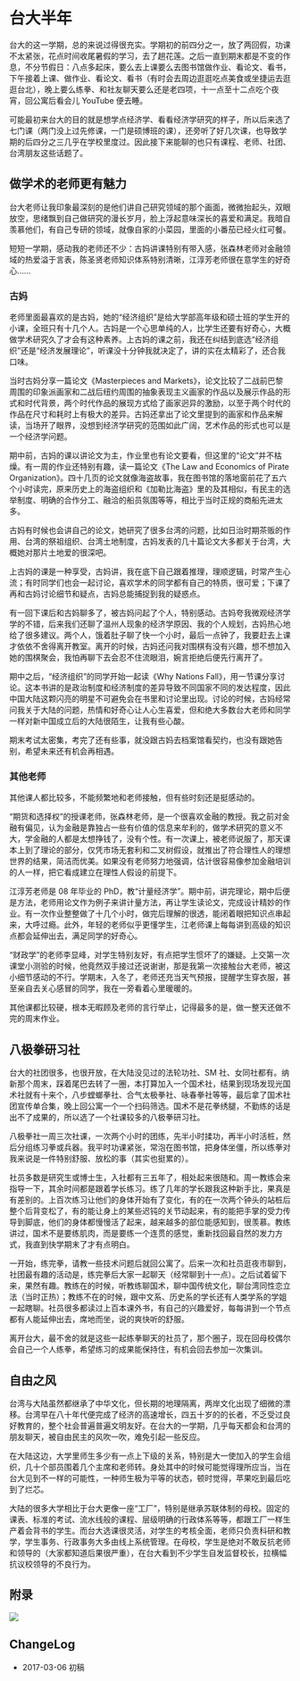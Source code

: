 # 台大半年


台大的这一学期，总的来说过得很充实。学期初的前四分之一，放了两回假，功课不太紧张，花点时间收尾暑假的学习，去了趟花莲。之后一直到期末都是不变的作息，不分节假日：八点多起床，要么去上课要么去图书馆做作业、看论文、看书，下午接着上课、做作业、看论文、看书（有时会去周边逛逛吃点美食或坐捷运去逛逛台北），晚上要么练拳、和社友聊天要么还是老四项，十一点至十二点吃个夜宵，回公寓后看会儿 YouTube 便去睡。

可能最初来台大的目的就是想学点经济学、看看经济学研究的样子，所以后来选了七门课（两门没上过先修课，一门是硕博班的课），还旁听了好几次课，也导致学期的后四分之三几乎在学校里度过。因此接下来能聊的也只有课程、老师、社团、台湾朋友这些话题了。

## 做学术的老师更有魅力

台大老师让我印象最深刻的是他们讲自己研究领域的那个画面，微微抬起头，双眼放空，思绪飘到自己做研究的漫长岁月，脸上浮起意味深长的喜爱和满足。我暗自羡慕他们，有自己专研的领域，就像自家的小菜园，里面的小番茄已经火红可餐。

短短一学期，感动我的老师还不少：古妈讲课特别有带入感，张森林老师对金融领域的热爱溢于言表，陈圣贤老师知识体系特别清晰，江淳芳老师很在意学生的好奇心……

### 古妈

老师里面最喜欢的是古妈，她的“经济组织”是给大学部高年级和硕士班的学生开的小课，全班只有十几个人。古妈是一个心思单纯的人，比学生还要有好奇心，大概做学术研究久了才会有这种素养。上古妈的课之前，我还在纠结到底选“经济组织”还是“经济发展理论”，听课没十分钟我就决定了，讲的实在太精彩了，还合我口味。

当时古妈分享一篇论文《Masterpieces and Markets》，论文比较了二战前巴黎周围的印象派画家和二战后纽约周围的抽象表现主义画家的作品以及展示作品的形式和时代背景，两个时代作品的展现方式给了画家迥异的激励，以至于两个时代的作品在尺寸和耗时上有极大的差异。古妈还拿出了论文里提到的画家和作品来解读，当场开了眼界，没想到经济学研究的范围如此广阔，艺术作品的形式也可以是一个经济学问题。

期中前，古妈的课以讲论文为主，作业里也有论文要看，但这里的“论文”并不枯燥。有一周的作业还特别有趣，读一篇论文《The Law and Economics of Pirate Organization》。四十几页的论文就像海盗故事，我在图书馆的落地窗前花了五六个小时读完，原来历史上的海盗组织和《加勒比海盗》里的及其相似，有民主的选举制度、明确的合作分工、融洽的船员氛围等等，相比于当时正规的商船先进太多。

古妈有时候也会讲自己的论文，她研究了很多台湾的问题，比如日治时期茶贩的作用、台湾的祭祖组织、台湾土地制度，古妈发表的几十篇论文大多都关于台湾，大概她对那片土地爱的很深吧。

上古妈的课是一种享受，古妈讲，我在底下自己跟着推理，理顺逻辑，时常产生心流；有时同学们也会一起讨论，喜欢学术的同学都有自己的特质，很可爱；下课了再和古妈讨论细节和疑点，古妈总能捕捉到我的疑惑点。

有一回下课后和古妈聊多了，被古妈问起了个人，特别感动。古妈夸我微观经济学学的不错，后来我们还聊了温州人现象的经济学原因、我的个人规划，古妈热心地给了很多建议。两个人，饿着肚子聊了快一个小时，最后一点钟了，我要赶去上课才依依不舍得离开教室。离开的时候，古妈还问我对围棋有没有兴趣，想不想加入她的围棋聚会，我怕再聊下去会忍不住流眼泪，婉言拒绝后便先行离开了。

期中之后，“经济组织”的同学开始一起读《Why Nations Fall》，用一节课分享讨论。这本书讲的是政治制度和经济制度的差异导致不同国家不同的发达程度，因此中国大陆这颗闪亮的明星不可避免会在书里和讨论里出现。讨论的时候，古妈经常问我关于大陆的问题，热情和好奇心让人心生喜爱，但和绝大多数台大老师和同学一样对新中国成立后的大陆很陌生，让我有些心酸。

期末考试太密集，考完了还有些事，就没跟古妈去档案馆看契约，也没有跟她告别，希望未来还有机会再相遇。

### 其他老师

其他课人都比较多，不能频繁地和老师接触，但有些时刻还是挺感动的。

“期货和选择权”的授课老师，张森林老师，是一个很喜欢金融的教授。我之前对金融有偏见，认为金融是靠独占一些有价值的信息来牟利的，做学术研究的意义不大，学金融的人都是太想挣钱了，没有个性。有一次课上，被老师说服了，那天课本上到了理论的部分，仅凭市场无套利和二叉树假设，就推出了符合理性人的理想世界的结果，简洁而优美。如果没有老师努力地强调，估计很容易像参加金融培训的人一样，把它看成建立在理性人假设的前提下。

江淳芳老师是 08 年毕业的 PhD，教“计量经济学”。期中前，讲完理论，期中后便是方法，老师用论文作为例子来讲计量方法，再让学生读论文，完成设计精妙的作业。有一次作业整整做了十几个小时，做完后理解的很透，能闭着眼把知识点串起来，大呼过瘾。此外，年轻的老师似乎更懂学生，江老师课上每每讲到高级的知识点都会延伸出去，满足同学的好奇心。

“财政学”的老师李显峰，对学生特别友好，有点把学生惯坏了的嫌疑。上交第一次课堂小测验的时候，他竟然双手接过还说谢谢，那是我第一次接触台大老师，被这小细节感动的不行。学期末，入冬了，老师还充当天气预报，提醒学生穿衣服，甚至亲自去关心感冒的同学，我在一旁看着心里暖暖的。

其他课都比较硬，根本无暇顾及老师的言行举止，记得最多的是，做一整天还做不完的周末作业。

## 八极拳研习社

台大的社团很多，也很开放，在大陆没见过的法轮功社、SM 社、女同社都有。纳新那个周末，踩着尾巴去转了一圈，本打算加入一个国术社，结果到现场发现光国术社就有十来个，八步螳螂拳社、合气太极拳社、咏春拳社等等，最后拿了国术社团宣传单合集，晚上回公寓一个一个扫码筛选。国术不是花拳绣腿，不勤练的话是出不了成果的，所以选了一个社课较多的八极拳研习社。

八极拳社一周三次社课，一次两个小时的团练，先半小时揉功，再半小时活桩，然后分组练习拳或兵器。我平时功课紧张，常泡在图书馆，把身体坐僵，所以练拳对我来说是一件特别舒服、放松的事（其实也挺累的）。

社员多数是研究生或博士生，入社都有三五年了，相处起来很随和。周一教练会来指导一下，其余时间都是跟着学长练习。练了几年的学长跟我这种新手比，果真是有差别的。上百次练习让他们的身体开始有了变化，有的在一次两个钟头的站桩后整个后背变松了，有的能让身上的某些迟钝的关节动起来，有的能把手掌的受力传导到脚底，他们的身体都慢慢活了起来，越来越多的部位能感知到，很羡慕。教练讲过，国术不是要练肌肉，而是要练一个连贯的感觉，重新找回最自然的发力方式，我直到快学期末了才有点明白。

一开始，练完拳，请教一些技术问题后就回公寓了。后来一次和社员逛夜市聊到，社团最有趣的活动是，练完拳后大家一起聊天（经常聊到十一点）。之后试着留下来，果然有趣。教练在的时候，听教练聊国术，聊中国传统文化，聊台湾同性恋立法（当时正热）；教练不在的时候，跟中文系、历史系的学长还有人类学系的学姐一起瞎聊。社员很多都读过上百本课外书，有自己的兴趣爱好，每每讲到一个节点都有人能延伸出去，席地而坐，说的爽快听的舒服。

离开台大，最不舍的就是这些一起练拳聊天的社员了，那个圈子，现在回母校偶尔会自己一个人练拳，希望练习的成果能保持住，有机会回去参加一次集训。

## 自由之风

台湾与大陆虽然都继承了中华文化，但长期的地理隔离，两岸文化出现了细微的漂移。台湾早在八十年代便完成了经济的高速增长，四五十岁的的长者，不乏受过良好教育的，整个社会普遍普遍文明友好。在台大的一学期，几乎每天都会和台湾的朋友聊天，被自由民主的风吹一吹，难免引起一些反应。

在大陆这边，大学里师生多少有一点上下级的关系，特别是大一使加入的学生会组织，几十个部员围着几个主席和老师转。身处其中的时候可能觉得理所应当，当在台大见到不一样的可能性，一种师生极为平等的状态，顿时觉得，苹果吃到最后吃到了烂芯。

大陆的很多大学相比于台大更像一座“工厂”，特别是继承苏联体制的母校。固定的课表、标准的考试、流水线般的课程、层级明确的行政体系等等，都跟工厂一样生产着会背书的学生。而台大选课很灵活，对学生的考核全面，老师只负责科研和教学，学生事务、行政事务大多由线上系统管理。在母校，学生是绝对不敢反抗老师和领导的（大家都知道后果很严重），在台大看到不少学生自发监督校长，拉横幅抗议校领导的不良行为。

## 附录

![](https://xieting-img.oss-cn-hangzhou.aliyuncs.com/hualian.gif)

## ChangeLog

- 2017-03-06 初稿

